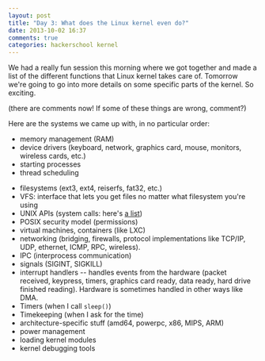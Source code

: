 ```yaml
---
layout: post
title: "Day 3: What does the Linux kernel even do?"
date: 2013-10-02 16:37
comments: true
categories: hackerschool kernel
---
```


We had a really fun session this morning where we got together and made
a list of the different functions that Linux kernel takes care of.
Tomorrow we're going to go into more details on some specific parts of
the kernel. So exciting.

(there are comments now! If some of these things are wrong, comment?)

Here are the systems we came up with, in no particular order:

* memory management (RAM)
* device drivers (keyboard, network, graphics card, mouse, monitors,
  wireless cards, etc.)
* starting processes
* thread scheduling
<!-- more -->
* filesystems (ext3, ext4, reiserfs, fat32, etc.)
* VFS: interface that lets you get files no matter what filesystem
  you're using
* UNIX APIs (system calls: here's [a list](http://asm.sourceforge.net/syscall.html))
* POSIX security model (permissions)
* virtual machines, containers (like LXC)
* networking (bridging, firewalls, protocol implementations like TCP/IP,
  UDP, ethernet, ICMP, RPC, wireless).
* IPC (interprocess communication)
* signals (SIGINT, SIGKILL)
* interrupt handlers -- handles events from the hardware (packet
  received, keypress, timers, graphics card ready, data ready, hard
  drive finished reading). Hardware is sometimes handled in other ways
  like DMA.
* Timers (when I call `sleep()`)
* Timekeeping (when I ask for the time)
* architecture-specific stuff (amd64, powerpc, x86, MIPS, ARM)
* power management
* loading kernel modules
* kernel debugging tools



